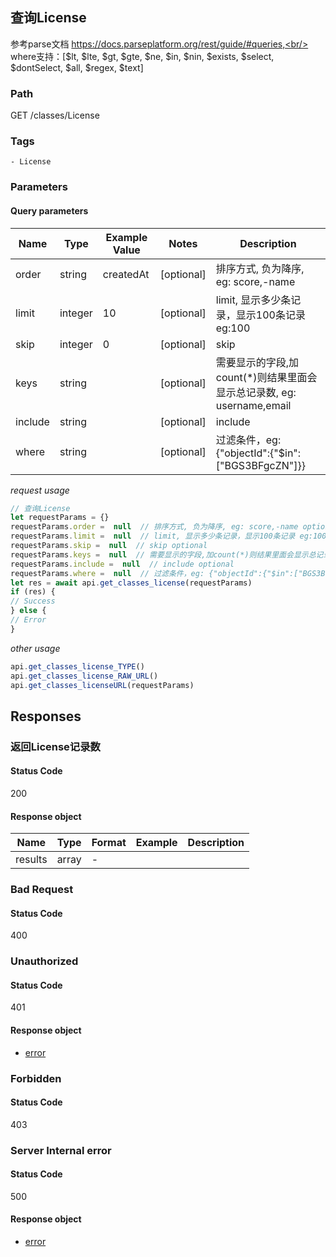 ## 查询License

参考parse文档 https://docs.parseplatform.org/rest/guide/#queries,<br/><br/>where支持：[$lt, $lte, $gt, $gte, $ne, $in, $nin, $exists, $select, $dontSelect, $all, $regex, $text]
### Path
GET /classes/License

### Tags
    - License
### Parameters

#### Query parameters

| Name | Type | Example Value | Notes | Description |
| ---- | ---- | ------------- | -------- | ----------- |
| order | string | createdAt |  [optional]  | 排序方式, 负为降序, eg: score,-name |
| limit | integer | 10 |  [optional]  | limit, 显示多少条记录，显示100条记录 eg:100 |
| skip | integer | 0 |  [optional]  | skip |
| keys | string |  |  [optional]  | 需要显示的字段,加count(*)则结果里面会显示总记录数, eg: username,email |
| include | string |  |  [optional]  | include |
| where | string |  |  [optional]  | 过滤条件，eg: {"objectId":{"$in":["BGS3BFgcZN"]}} |

*request usage*
```javascript
// 查询License
let requestParams = {}
requestParams.order =  null  // 排序方式, 负为降序, eg: score,-name optional
requestParams.limit =  null  // limit, 显示多少条记录，显示100条记录 eg:100 optional
requestParams.skip =  null  // skip optional
requestParams.keys =  null  // 需要显示的字段,加count(*)则结果里面会显示总记录数, eg: username,email optional
requestParams.include =  null  // include optional
requestParams.where =  null  // 过滤条件，eg: {"objectId":{"$in":["BGS3BFgcZN"]}} optional
let res = await api.get_classes_license(requestParams)
if (res) {
// Success
} else {
// Error
}
```
*other usage*
```javascript
api.get_classes_license_TYPE()
api.get_classes_license_RAW_URL()
api.get_classes_licenseURL(requestParams)
```

## Responses
### 返回License记录数

#### Status Code
200


#### Response object
| Name | Type | Format | Example | Description |
| ---- | ---- | ------ | ------- | ----------- |
| results | array |  -  |  |  |

### Bad Request

#### Status Code
400



### Unauthorized

#### Status Code
401


#### Response object
* [error](../models/error.md)

### Forbidden

#### Status Code
403



### Server Internal error

#### Status Code
500


#### Response object
* [error](../models/error.md)

